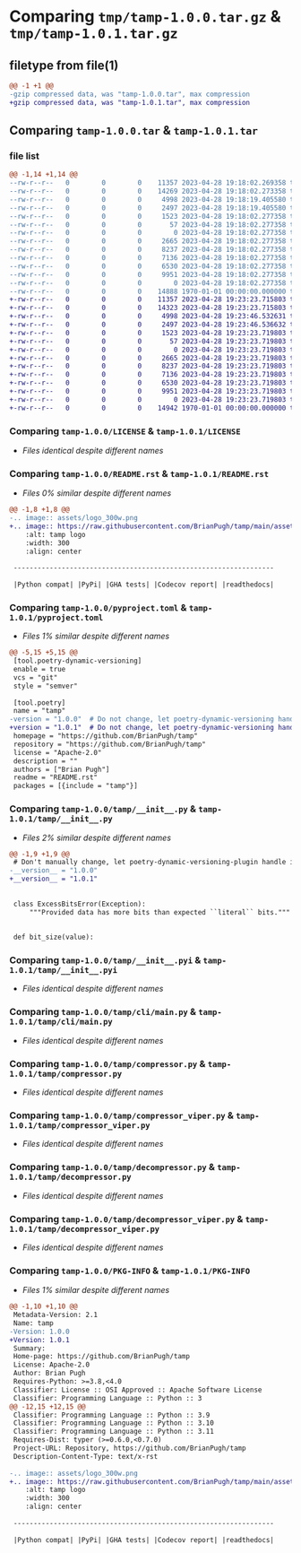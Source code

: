 # Comparing `tmp/tamp-1.0.0.tar.gz` & `tmp/tamp-1.0.1.tar.gz`

## filetype from file(1)

```diff
@@ -1 +1 @@
-gzip compressed data, was "tamp-1.0.0.tar", max compression
+gzip compressed data, was "tamp-1.0.1.tar", max compression
```

## Comparing `tamp-1.0.0.tar` & `tamp-1.0.1.tar`

### file list

```diff
@@ -1,14 +1,14 @@
--rw-r--r--   0        0        0    11357 2023-04-28 19:18:02.269358 tamp-1.0.0/LICENSE
--rw-r--r--   0        0        0    14269 2023-04-28 19:18:02.273358 tamp-1.0.0/README.rst
--rw-r--r--   0        0        0     4998 2023-04-28 19:18:19.405580 tamp-1.0.0/pyproject.toml
--rw-r--r--   0        0        0     2497 2023-04-28 19:18:19.405580 tamp-1.0.0/tamp/__init__.py
--rw-r--r--   0        0        0     1523 2023-04-28 19:18:02.277358 tamp-1.0.0/tamp/__init__.pyi
--rw-r--r--   0        0        0       57 2023-04-28 19:18:02.277358 tamp-1.0.0/tamp/__main__.py
--rw-r--r--   0        0        0        0 2023-04-28 19:18:02.277358 tamp-1.0.0/tamp/cli/__init__.py
--rw-r--r--   0        0        0     2665 2023-04-28 19:18:02.277358 tamp-1.0.0/tamp/cli/main.py
--rw-r--r--   0        0        0     8237 2023-04-28 19:18:02.277358 tamp-1.0.0/tamp/compressor.py
--rw-r--r--   0        0        0     7136 2023-04-28 19:18:02.277358 tamp-1.0.0/tamp/compressor_viper.py
--rw-r--r--   0        0        0     6530 2023-04-28 19:18:02.277358 tamp-1.0.0/tamp/decompressor.py
--rw-r--r--   0        0        0     9951 2023-04-28 19:18:02.277358 tamp-1.0.0/tamp/decompressor_viper.py
--rw-r--r--   0        0        0        0 2023-04-28 19:18:02.277358 tamp-1.0.0/tamp/py.typed
--rw-r--r--   0        0        0    14888 1970-01-01 00:00:00.000000 tamp-1.0.0/PKG-INFO
+-rw-r--r--   0        0        0    11357 2023-04-28 19:23:23.715803 tamp-1.0.1/LICENSE
+-rw-r--r--   0        0        0    14323 2023-04-28 19:23:23.715803 tamp-1.0.1/README.rst
+-rw-r--r--   0        0        0     4998 2023-04-28 19:23:46.532631 tamp-1.0.1/pyproject.toml
+-rw-r--r--   0        0        0     2497 2023-04-28 19:23:46.536632 tamp-1.0.1/tamp/__init__.py
+-rw-r--r--   0        0        0     1523 2023-04-28 19:23:23.719803 tamp-1.0.1/tamp/__init__.pyi
+-rw-r--r--   0        0        0       57 2023-04-28 19:23:23.719803 tamp-1.0.1/tamp/__main__.py
+-rw-r--r--   0        0        0        0 2023-04-28 19:23:23.719803 tamp-1.0.1/tamp/cli/__init__.py
+-rw-r--r--   0        0        0     2665 2023-04-28 19:23:23.719803 tamp-1.0.1/tamp/cli/main.py
+-rw-r--r--   0        0        0     8237 2023-04-28 19:23:23.719803 tamp-1.0.1/tamp/compressor.py
+-rw-r--r--   0        0        0     7136 2023-04-28 19:23:23.719803 tamp-1.0.1/tamp/compressor_viper.py
+-rw-r--r--   0        0        0     6530 2023-04-28 19:23:23.719803 tamp-1.0.1/tamp/decompressor.py
+-rw-r--r--   0        0        0     9951 2023-04-28 19:23:23.719803 tamp-1.0.1/tamp/decompressor_viper.py
+-rw-r--r--   0        0        0        0 2023-04-28 19:23:23.719803 tamp-1.0.1/tamp/py.typed
+-rw-r--r--   0        0        0    14942 1970-01-01 00:00:00.000000 tamp-1.0.1/PKG-INFO
```

### Comparing `tamp-1.0.0/LICENSE` & `tamp-1.0.1/LICENSE`

 * *Files identical despite different names*

### Comparing `tamp-1.0.0/README.rst` & `tamp-1.0.1/README.rst`

 * *Files 0% similar despite different names*

```diff
@@ -1,8 +1,8 @@
-.. image:: assets/logo_300w.png
+.. image:: https://raw.githubusercontent.com/BrianPugh/tamp/main/assets/logo_300w.png
    :alt: tamp logo
    :width: 300
    :align: center
 
 -----------------------------------------------------------------
 
 |Python compat| |PyPi| |GHA tests| |Codecov report| |readthedocs|
```

### Comparing `tamp-1.0.0/pyproject.toml` & `tamp-1.0.1/pyproject.toml`

 * *Files 1% similar despite different names*

```diff
@@ -5,15 +5,15 @@
 [tool.poetry-dynamic-versioning]
 enable = true
 vcs = "git"
 style = "semver"
 
 [tool.poetry]
 name = "tamp"
-version = "1.0.0"  # Do not change, let poetry-dynamic-versioning handle it.
+version = "1.0.1"  # Do not change, let poetry-dynamic-versioning handle it.
 homepage = "https://github.com/BrianPugh/tamp"
 repository = "https://github.com/BrianPugh/tamp"
 license = "Apache-2.0"
 description = ""
 authors = ["Brian Pugh"]
 readme = "README.rst"
 packages = [{include = "tamp"}]
```

### Comparing `tamp-1.0.0/tamp/__init__.py` & `tamp-1.0.1/tamp/__init__.py`

 * *Files 2% similar despite different names*

```diff
@@ -1,9 +1,9 @@
 # Don't manually change, let poetry-dynamic-versioning-plugin handle it.
-__version__ = "1.0.0"
+__version__ = "1.0.1"
 
 
 class ExcessBitsError(Exception):
     """Provided data has more bits than expected ``literal`` bits."""
 
 
 def bit_size(value):
```

### Comparing `tamp-1.0.0/tamp/__init__.pyi` & `tamp-1.0.1/tamp/__init__.pyi`

 * *Files identical despite different names*

### Comparing `tamp-1.0.0/tamp/cli/main.py` & `tamp-1.0.1/tamp/cli/main.py`

 * *Files identical despite different names*

### Comparing `tamp-1.0.0/tamp/compressor.py` & `tamp-1.0.1/tamp/compressor.py`

 * *Files identical despite different names*

### Comparing `tamp-1.0.0/tamp/compressor_viper.py` & `tamp-1.0.1/tamp/compressor_viper.py`

 * *Files identical despite different names*

### Comparing `tamp-1.0.0/tamp/decompressor.py` & `tamp-1.0.1/tamp/decompressor.py`

 * *Files identical despite different names*

### Comparing `tamp-1.0.0/tamp/decompressor_viper.py` & `tamp-1.0.1/tamp/decompressor_viper.py`

 * *Files identical despite different names*

### Comparing `tamp-1.0.0/PKG-INFO` & `tamp-1.0.1/PKG-INFO`

 * *Files 1% similar despite different names*

```diff
@@ -1,10 +1,10 @@
 Metadata-Version: 2.1
 Name: tamp
-Version: 1.0.0
+Version: 1.0.1
 Summary: 
 Home-page: https://github.com/BrianPugh/tamp
 License: Apache-2.0
 Author: Brian Pugh
 Requires-Python: >=3.8,<4.0
 Classifier: License :: OSI Approved :: Apache Software License
 Classifier: Programming Language :: Python :: 3
@@ -12,15 +12,15 @@
 Classifier: Programming Language :: Python :: 3.9
 Classifier: Programming Language :: Python :: 3.10
 Classifier: Programming Language :: Python :: 3.11
 Requires-Dist: typer (>=0.6.0,<0.7.0)
 Project-URL: Repository, https://github.com/BrianPugh/tamp
 Description-Content-Type: text/x-rst
 
-.. image:: assets/logo_300w.png
+.. image:: https://raw.githubusercontent.com/BrianPugh/tamp/main/assets/logo_300w.png
    :alt: tamp logo
    :width: 300
    :align: center
 
 -----------------------------------------------------------------
 
 |Python compat| |PyPi| |GHA tests| |Codecov report| |readthedocs|
```


